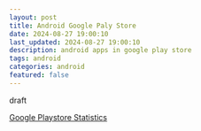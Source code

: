 ```yaml
---
layout: post
title: Android Google Paly Store  
date: 2024-08-27 19:00:10
last_updated: 2024-08-27 19:00:10
description: android apps in google play store
tags: android 
categories: android
featured: false
---
```


draft

[Google Playstore Statistics]:https://42matters.com/google-play-statistics-and-trends#available-apps-count "https://42matters.com/google-play-statistics-and-trends#available-apps-count"
[Google Playstore Statistics]

